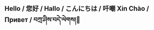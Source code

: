 ## Hello / 您好 / Hallo / こんにちは / 吀嘲 Xin Chào / Привет / བཀྲ་ཤིས་བདེ་ལེགས།👋

<!--
**YongZS1218/yongzs1218** is a ✨ _special_ ✨ repository because its `README.md` (this file) appears on your GitHub profile.

Here are some ideas to get you started:

- 🔭 I’m currently working on ...
- 🌱 I’m currently learning ...
- 👯 I’m looking to collaborate on ...
- 🤔 I’m looking for help with ...
- 💬 Ask me about ...
- 📫 How to reach me: ...
- 😄 Pronouns: ...
- ⚡ Fun fact: ...
-->
